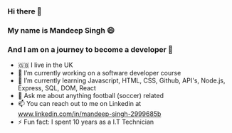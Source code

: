 ### Hi there 👋 
### My name is Mandeep Singh :smile:
### And I am on a journey to become a developer :car:


- :uk: I live in the UK
- 🔭 I’m currently working on a software developer course
- 🌱 I’m currently learning Javascript, HTML, CSS, Github, API's, Node.js, Express, SQL, DOM, React
- 💬 Ask me about anything football (soccer) related
- 📫 You can reach out to me on Linkedin at www.linkedin.com/in/mandeep-singh-2999685b
- ⚡ Fun fact: I spent 10 years as a I.T Technician
